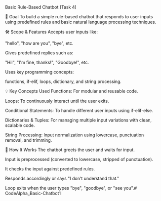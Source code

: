 Basic Rule-Based Chatbot (Task 4)

 
📌 Goal
To build a simple rule-based chatbot that responds to user inputs using predefined rules and basic natural language processing techniques.

🛠️ Scope & Features
Accepts user inputs like:

"hello", "how are you", "bye", etc.

Gives predefined replies such as:

"Hi!", "I'm fine, thanks!", "Goodbye!", etc.

Uses key programming concepts:

functions, if-elif, loops, dictionary, and string processing.

💡 Key Concepts Used
Functions: For modular and reusable code.

Loops: To continuously interact until the user exits.

Conditional Statements: To handle different user inputs using if-elif-else.

Dictionaries & Tuples: For managing multiple input variations with clean, scalable code.

String Processing: Input normalization using lowercase, punctuation removal, and trimming.

🧾 How It Works
The chatbot greets the user and waits for input.

Input is preprocessed (converted to lowercase, stripped of punctuation).

It checks the input against predefined rules.

Responds accordingly or says "I don't understand that."

Loop exits when the user types "bye", "goodbye", or "see you".# CodeAlpha_Basic-Chatbot1
